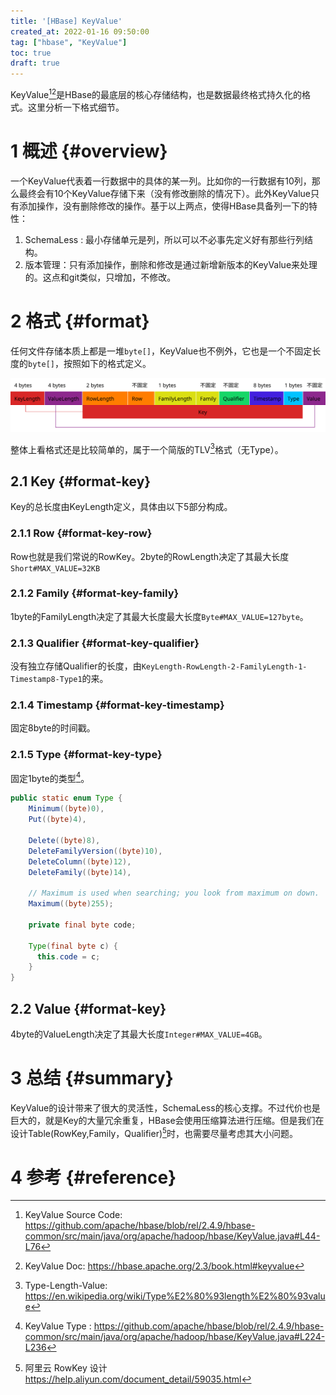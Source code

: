 ```yaml
---
title: '[HBase] KeyValue'
created_at: 2022-01-16 09:50:00
tag: ["hbase", "KeyValue"]
toc: true
draft: true
---
```


KeyValue[^keyvalue-source-code][^keyvalue-doc]是HBase的最底层的核心存储结构，也是数据最终格式持久化的格式。这里分析一下格式细节。

# 1 概述 {#overview}

一个KeyValue代表着一行数据中的具体的某一列。比如你的一行数据有10列，那么最终会有10个KeyValue存储下来（没有修改删除的情况下）。此外KeyValue只有添加操作，没有删除修改的操作。基于以上两点，使得HBase具备列一下的特性：

1. SchemaLess : 最小存储单元是列，所以可以不必事先定义好有那些行列结构。
2. 版本管理：只有添加操作，删除和修改是通过新增新版本的KeyValue来处理的。这点和git类似，只增加，不修改。


# 2 格式 {#format}

任何文件存储本质上都是一堆`byte[]`，KeyValue也不例外，它也是一个不固定长度的`byte[]`，按照如下的格式定义。

![HBase KeyValue Format](hbase-keyvalue-format.svg)

整体上看格式还是比较简单的，属于一个简版的TLV[^tlv-wiki]格式（无Type）。

## 2.1 Key {#format-key}

Key的总长度由KeyLength定义，具体由以下5部分构成。

### 2.1.1 Row {#format-key-row}


Row也就是我们常说的RowKey。2byte的RowLength决定了其最大长度`Short#MAX_VALUE=32KB`

### 2.1.2 Family {#format-key-family}

1byte的FamilyLength决定了其最大长度最大长度`Byte#MAX_VALUE=127byte`。

### 2.1.3 Qualifier {#format-key-qualifier}

没有独立存储Qualifier的长度，由`KeyLength-RowLength-2-FamilyLength-1-Timestamp8-Type1`的来。

### 2.1.4 Timestamp {#format-key-timestamp}

固定8byte的时间戳。
### 2.1.5 Type {#format-key-type}

固定1byte的类型[^keyvalue-source-code-type]。

```java
public static enum Type {
    Minimum((byte)0),
    Put((byte)4),

    Delete((byte)8),
    DeleteFamilyVersion((byte)10),
    DeleteColumn((byte)12),
    DeleteFamily((byte)14),

    // Maximum is used when searching; you look from maximum on down.
    Maximum((byte)255);

    private final byte code;

    Type(final byte c) {
      this.code = c;
    }
}
```


## 2.2 Value {#format-key}

4byte的ValueLength决定了其最大长度`Integer#MAX_VALUE=4GB`。


# 3 总结 {#summary}

KeyValue的设计带来了很大的灵活性，SchemaLess的核心支撑。不过代价也是巨大的，就是Key的大量冗余重复，HBase会使用压缩算法进行压缩。但是我们在设计Table(RowKey,Family，Qualifier)[^aliyun-hbase-schema]时，也需要尽量考虑其大小问题。

# 4 参考 {#reference}

[^keyvalue-source-code]: KeyValue Source Code: <https://github.com/apache/hbase/blob/rel/2.4.9/hbase-common/src/main/java/org/apache/hadoop/hbase/KeyValue.java#L44-L76>

[^keyvalue-doc]: KeyValue Doc: <https://hbase.apache.org/2.3/book.html#keyvalue>

[^tlv-wiki]:Type-Length-Value: <https://en.wikipedia.org/wiki/Type%E2%80%93length%E2%80%93value>

[^keyvalue-source-code-type]:KeyValue Type : <https://github.com/apache/hbase/blob/rel/2.4.9/hbase-common/src/main/java/org/apache/hadoop/hbase/KeyValue.java#L224-L236>

[^aliyun-hbase-schema]:阿里云 RowKey 设计 <https://help.aliyun.com/document_detail/59035.html>
